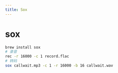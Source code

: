 ```yaml
---
title: Sox
---
```


# sox


```bash
brew install sox
# 录音
rec -r 16000 -c 1 record.flac
# 转码
sox callwait.mp3 -c 1 -r 16000 -b 16 callwait.wav
```
